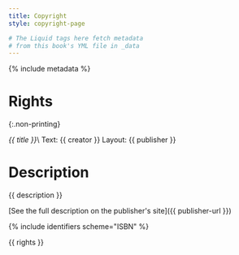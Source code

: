 ```yaml
---
title: Copyright
style: copyright-page

# The Liquid tags here fetch metadata 
# from this book's YML file in _data
---
```


{% include metadata %}

# Rights
{:.non-printing}

*{{ title }}*\\
Text: {{ creator }}
Layout: {{ publisher }}

# Description

{{ description }}

[See the full description on the publisher's site]({{ publisher-url }})



{% include identifiers scheme="ISBN" %}

{{ rights }}
